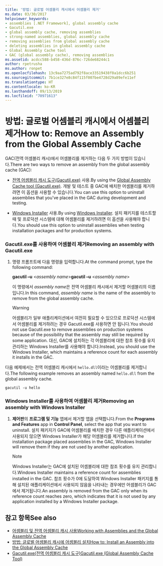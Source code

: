 ```yaml
---
title: '방법: 글로벌 어셈블리 캐시에서 어셈블리 제거'
ms.date: 03/30/2017
helpviewer_keywords:
- assemblies [.NET Framework], global assembly cache
- Gacutil.exe
- global assembly cache, removing assemblies
- strong-named assemblies, global assembly cache
- removing assemblies from global assembly cache
- deleting assemblies in global assembly cache
- Global Assembly Cache tool
- GAC (global assembly cache), removing assemblies
ms.assetid: acdcc588-b458-436d-876c-726de68244c1
author: rpetrusha
ms.author: ronpet
ms.openlocfilehash: 13c9aa7275ad792f8ace33519438f0a1dcc6b251
ms.sourcegitcommit: 7b1ce327e8c84f115f007be4728d29a89efe11ef
ms.translationtype: HT
ms.contentlocale: ko-KR
ms.lasthandoff: 09/13/2019
ms.locfileid: "70971613"
---
```

# <a name="how-to-remove-an-assembly-from-the-global-assembly-cache"></a><span data-ttu-id="9ad6e-102">방법: 글로벌 어셈블리 캐시에서 어셈블리 제거</span><span class="sxs-lookup"><span data-stu-id="9ad6e-102">How to: Remove an Assembly from the Global Assembly Cache</span></span>

<span data-ttu-id="9ad6e-103">GAC(전역 어셈블리 캐시)에서 어셈블리를 제거하는 다음 두 가지 방법이 있습니다.</span><span class="sxs-lookup"><span data-stu-id="9ad6e-103">There are two ways to remove an assembly from the global assembly cache (GAC):</span></span>

- <span data-ttu-id="9ad6e-104">[전역 어셈블리 캐시 도구(Gacutil.exe)](../../../docs/framework/tools/gacutil-exe-gac-tool.md) 사용.</span><span class="sxs-lookup"><span data-stu-id="9ad6e-104">By using the [Global Assembly Cache tool (Gacutil.exe)](../../../docs/framework/tools/gacutil-exe-gac-tool.md).</span></span> <span data-ttu-id="9ad6e-105">개발 및 테스트 중 GAC에 배치한 어셈블리를 제거하려면 이 옵션을 사용할 수 있습니다.</span><span class="sxs-lookup"><span data-stu-id="9ad6e-105">You can use this option to uninstall assemblies that you've placed in the GAC during development and testing.</span></span>

- <span data-ttu-id="9ad6e-106">[Windows Installer](/windows/desktop/Msi/windows-installer-portal) 사용.</span><span class="sxs-lookup"><span data-stu-id="9ad6e-106">By using [Windows Installer](/windows/desktop/Msi/windows-installer-portal).</span></span> <span data-ttu-id="9ad6e-107">설치 패키지를 테스트할 때 및 프로덕션 시스템에 대해 어셈블리를 제거하려면 이 옵션을 사용해야 합니다.</span><span class="sxs-lookup"><span data-stu-id="9ad6e-107">You should use this option to uninstall assemblies when testing installation packages and for production systems.</span></span>

### <a name="removing-an-assembly-with-gacutilexe"></a><span data-ttu-id="9ad6e-108">Gacutil.exe를 사용하여 어셈블리 제거</span><span class="sxs-lookup"><span data-stu-id="9ad6e-108">Removing an assembly with Gacutil.exe</span></span>

1. <span data-ttu-id="9ad6e-109">명령 프롬프트에 다음 명령을 입력합니다.</span><span class="sxs-lookup"><span data-stu-id="9ad6e-109">At the command prompt, type the following command:</span></span>

    <span data-ttu-id="9ad6e-110">**gacutil –u** \<*assembly name*></span><span class="sxs-lookup"><span data-stu-id="9ad6e-110">**gacutil –u** \<*assembly name*></span></span>

    <span data-ttu-id="9ad6e-111">이 명령에서 *assembly name*은 전역 어셈블리 캐시에서 제거할 어셈블리의 이름입니다.</span><span class="sxs-lookup"><span data-stu-id="9ad6e-111">In this command, *assembly name* is the name of the assembly to remove from the global assembly cache.</span></span>

    > [!WARNING]
    > <span data-ttu-id="9ad6e-112">어셈블리가 일부 애플리케이션에서 여전히 필요할 수 있으므로 프로덕션 시스템에서 어셈블리를 제거하려는 경우 Gacutil.exe를 사용하면 안 됩니다.</span><span class="sxs-lookup"><span data-stu-id="9ad6e-112">You should not use Gacutil.exe to remove assemblies on production systems because of the possibility that the assembly may still be required by some application.</span></span> <span data-ttu-id="9ad6e-113">대신, GAC에 설치하는 각 어셈블리에 대한 참조 횟수를 유지 관리하는 Windows Installer를 사용해야 합니다.</span><span class="sxs-lookup"><span data-stu-id="9ad6e-113">Instead, you should use the Windows Installer, which maintains a reference count for each assembly it installs in the GAC.</span></span>

 <span data-ttu-id="9ad6e-114">다음 예제에서는 전역 어셈블리 캐시에서 `hello.dll`이라는 어셈블리를 제거합니다.</span><span class="sxs-lookup"><span data-stu-id="9ad6e-114">The following example removes an assembly named `hello.dll` from the global assembly cache.</span></span>

```
gacutil -u hello
```

### <a name="removing-an-assembly-with-windows-installer"></a><span data-ttu-id="9ad6e-115">Windows Installer를 사용하여 어셈블리 제거</span><span class="sxs-lookup"><span data-stu-id="9ad6e-115">Removing an assembly with Windows Installer</span></span>

1. <span data-ttu-id="9ad6e-116">**제어판**의 **프로그램 및 기능** 앱에서 제거할 앱을 선택합니다.</span><span class="sxs-lookup"><span data-stu-id="9ad6e-116">From the **Programs and Features** app in **Control Panel**, select the app that you want to uninstall.</span></span> <span data-ttu-id="9ad6e-117">설치 패키지가 GAC에 어셈블리를 배치한 경우 다른 애플리케이션에서 사용되지 않으면 Windows Installer가 해당 어셈블리를 제거합니다.</span><span class="sxs-lookup"><span data-stu-id="9ad6e-117">If the installation package placed assemblies in the GAC, Windows Installer will remove them if they are not used by another application.</span></span>

    > [!NOTE]
    > <span data-ttu-id="9ad6e-118">Windows Installer는 GAC에 설치된 어셈블리에 대한 참조 횟수를 유지 관리합니다.</span><span class="sxs-lookup"><span data-stu-id="9ad6e-118">Windows Installer maintains a reference count for assemblies installed in the GAC.</span></span> <span data-ttu-id="9ad6e-119">참조 횟수가 0에 도달하여 Windows Installer 패키지를 통해 설치된 애플리케이션에서 사용되지 않음을 나타내는 경우에만 어셈블리가 GAC에서 제거됩니다.</span><span class="sxs-lookup"><span data-stu-id="9ad6e-119">An assembly is removed from the GAC only when its reference count reaches zero, which indicates that it is not used by any application installed by a Windows Installer package.</span></span>

## <a name="see-also"></a><span data-ttu-id="9ad6e-120">참고 항목</span><span class="sxs-lookup"><span data-stu-id="9ad6e-120">See also</span></span>

- [<span data-ttu-id="9ad6e-121">어셈블리 및 전역 어셈블리 캐시 사용</span><span class="sxs-lookup"><span data-stu-id="9ad6e-121">Working with Assemblies and the Global Assembly Cache</span></span>](../../../docs/framework/app-domains/working-with-assemblies-and-the-gac.md)
- [<span data-ttu-id="9ad6e-122">방법: 글로벌 어셈블리 캐시에 어셈블리 설치</span><span class="sxs-lookup"><span data-stu-id="9ad6e-122">How to: Install an Assembly into the Global Assembly Cache</span></span>](install-assembly-into-gac.md)
- [<span data-ttu-id="9ad6e-123">Gacutil.exe(전역 어셈블리 캐시 도구)</span><span class="sxs-lookup"><span data-stu-id="9ad6e-123">Gacutil.exe (Global Assembly Cache Tool)</span></span>](../../../docs/framework/tools/gacutil-exe-gac-tool.md)
